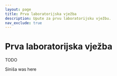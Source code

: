 ```yaml
---
layout: page
title: Prva laboratorijska vježba
description: Upute za prvu laboratorijsku vježbu.
nav_exclude: true
---
```


# Prva laboratorijska vježba

TODO

Siniša was here
